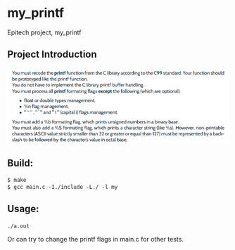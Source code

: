 # my_printf
Epitech project, my_printf

## Project Introduction

![project info](https://github.com/xBLACKICEx/my_printf/blob/master/img/project_info.png)

## Build:

```
$ make
$ gcc main.c -I./include -L./ -l my
```

## Usage:

```./a.out```

Or can try to change the printf flags in main.c for other tests.









